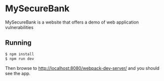 # MySecureBank
MySecureBank is a website that offers a demo of web application vulnerabilities

## Running

```sh
$ npm install
$ npm run dev
```

Then browse to [http://localhost:8080/webpack-dev-server/](http://localhost:8080/webpack-dev-server/) and you should see the app.

